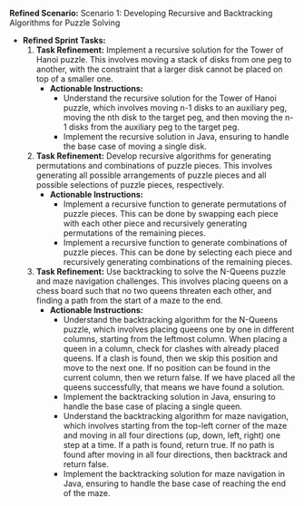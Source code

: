 **Refined Scenario:** Scenario 1: Developing Recursive and Backtracking Algorithms for Puzzle Solving
    
- **Refined Sprint Tasks:**
    1. **Task Refinement:** Implement a recursive solution for the Tower of Hanoi puzzle. This involves moving a stack of disks from one peg to another, with the constraint that a larger disk cannot be placed on top of a smaller one.
        - **Actionable Instructions:**
            - Understand the recursive solution for the Tower of Hanoi puzzle, which involves moving n-1 disks to an auxiliary peg, moving the nth disk to the target peg, and then moving the n-1 disks from the auxiliary peg to the target peg.
            - Implement the recursive solution in Java, ensuring to handle the base case of moving a single disk.
    2. **Task Refinement:** Develop recursive algorithms for generating permutations and combinations of puzzle pieces. This involves generating all possible arrangements of puzzle pieces and all possible selections of puzzle pieces, respectively.
        - **Actionable Instructions:**
            - Implement a recursive function to generate permutations of puzzle pieces. This can be done by swapping each piece with each other piece and recursively generating permutations of the remaining pieces.
            - Implement a recursive function to generate combinations of puzzle pieces. This can be done by selecting each piece and recursively generating combinations of the remaining pieces.
    3. **Task Refinement:** Use backtracking to solve the N-Queens puzzle and maze navigation challenges. This involves placing queens on a chess board such that no two queens threaten each other, and finding a path from the start of a maze to the end.
        - **Actionable Instructions:**
            - Understand the backtracking algorithm for the N-Queens puzzle, which involves placing queens one by one in different columns, starting from the leftmost column. When placing a queen in a column, check for clashes with already placed queens. If a clash is found, then we skip this position and move to the next one. If no position can be found in the current column, then we return false. If we have placed all the queens successfully, that means we have found a solution.
            - Implement the backtracking solution in Java, ensuring to handle the base case of placing a single queen.
            - Understand the backtracking algorithm for maze navigation, which involves starting from the top-left corner of the maze and moving in all four directions (up, down, left, right) one step at a time. If a path is found, return true. If no path is found after moving in all four directions, then backtrack and return false.
            - Implement the backtracking solution for maze navigation in Java, ensuring to handle the base case of reaching the end of the maze.